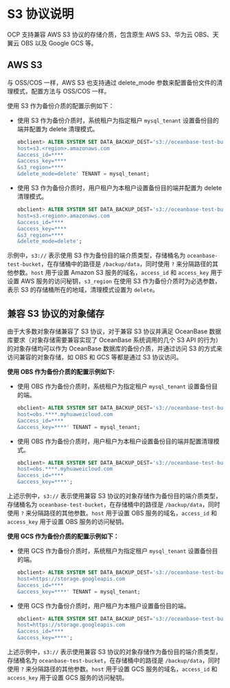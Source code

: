 # S3 协议说明

OCP 支持兼容 AWS S3 协议的存储介质，包含原生 AWS S3、华为云 OBS、天翼云 OBS 以及 Google GCS 等。

## AWS S3

与 OSS/COS 一样，AWS S3 也支持通过 delete_mode 参数来配置备份文件的清理模式，配置方法与 OSS/COS 一样。

使用 S3 作为备份介质的配置示例如下：

* 使用 S3 作为备份介质时，系统租户为指定租户 `mysql_tenant` 设置备份目的端并配置为 delete 清理模式。

    ```sql
    obclient> ALTER SYSTEM SET DATA_BACKUP_DEST='s3://oceanbase-test-bucket/backup/data?
    host=s3.<region>.amazonaws.com
    &access_id=****
    &access_key=****
    &s3_region=****
    &delete_mode=delete' TENANT = mysql_tenant;
    ```

* 使用 S3 作为备份介质时，用户租户为本租户设置备份目的端并配置为 delete 清理模式。

    ```sql
    obclient> ALTER SYSTEM SET DATA_BACKUP_DEST='s3://oceanbase-test-bucket/backup/data?
    host=s3.<region>.amazonaws.com
    &access_id=****
    &access_key=****
    &s3_region=****
    &delete_mode=delete';
    ```

示例中，`s3://` 表示使用 S3 作为备份目的端介质类型，存储桶名为 `oceanbase-test-bucket`，在存储桶中的路径是 `/backup/data`，同时使用 `?` 来分隔路径的其他参数。`host` 用于设置 Amazon S3 服务的域名，`access_id` 和 `access_key` 用于设置 AWS 服务的访问秘钥，`s3_region` 在使用 S3 作为备份介质时为必选参数，表示 S3 的存储桶所在的地域，清理模式设置为 `delete`。

## 兼容 S3 协议的对象储存

由于大多数对象存储兼容了 S3 协议，对于兼容 S3 协议并满足 OceanBase 数据库要求（对象存储需要兼容实现了 OceanBase 系统调用的几个 S3 API 的行为）的对象存储均可以作为 OceanBase 数据库的备份介质，并通过访问 S3 的方式来访问兼容的对象存储，如 OBS 和 GCS 等都是通过 S3 协议访问。

**使用 OBS 作为备份介质的配置示例如下:**

* 使用 OBS 作为备份介质时，系统租户为指定租户 `mysql_tenant` 设置备份目的端。

    ```sql
    obclient> ALTER SYSTEM SET DATA_BACKUP_DEST='s3://oceanbase-test-bucket/backup/data?
    host=obs.****.myhuaweicloud.com
    &access_id=****
    &access_key=****' TENANT = mysql_tenant;
    ```

* 使用 OBS 作为备份介质时，用户租户为本租户设置备份目的端并配置清理模式。

    ```sql
    obclient> ALTER SYSTEM SET DATA_BACKUP_DEST='s3://oceanbase-test-bucket/backup/data?
    host=obs.****.myhuaweicloud.com
    &access_id=****
    &access_key=****';
    ```

上述示例中，`s3://` 表示使用兼容 S3 协议的对象存储作为备份目的端介质类型，存储桶名为 `oceanbase-test-bucket`，在存储桶中的路径是 `/backup/data`，同时使用 `?` 来分隔路径的其他参数。`host` 用于设置 OBS 服务的域名，`access_id` 和 `access_key` 用于设置 OBS 服务的访问秘钥。

**使用 GCS 作为备份介质的配置示例如下：**

* 使用 GCS 作为备份介质时，系统租户为指定租户 `mysql_tenant` 设置备份目的端。

    ```sql
    obclient> ALTER SYSTEM SET DATA_BACKUP_DEST='s3://oceanbase-test-bucket/backup/data?
    host=https://storage.googleapis.com
    &access_id=****
    &access_key=****' TENANT = mysql_tenant;
    ```

* 使用 GCS 作为备份介质时，用户租户为本租户设置备份目的端。

    ```sql
    obclient> ALTER SYSTEM SET DATA_BACKUP_DEST='s3://oceanbase-test-bucket/backup/data?
    host=https://storage.googleapis.com
    &access_id=****
    &access_key=****';
    ```

上述示例中，`s3://` 表示使用兼容 S3 协议的对象存储作为备份目的端介质类型，存储桶名为 `oceanbase-test-bucket`，在存储桶中的路径是 `/backup/data`，同时使用 `?` 来分隔路径的其他参数。`host` 用于设置 GCS 服务的域名，`access_id` 和 `access_key` 用于设置 GCS 服务的访问秘钥。
